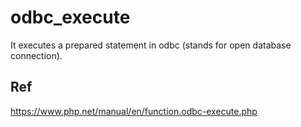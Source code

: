 # odbc_execute
It executes a prepared statement in odbc (stands for open database connection).

## Ref
https://www.php.net/manual/en/function.odbc-execute.php
